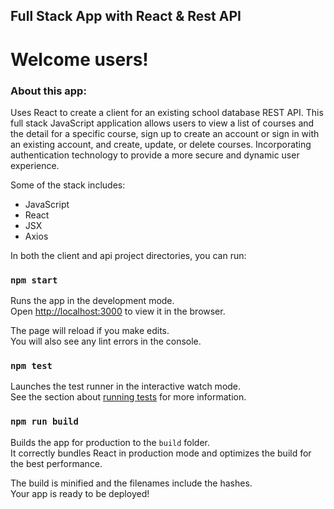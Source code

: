 ## Full Stack App with React & Rest API

# **Welcome users!** 

### About this app:
Uses React to create a client for an existing school database REST API. This full stack JavaScript application allows users to view a list of courses and the detail for a specific course, sign up to create an account or sign in with an existing account, and create, update, or delete courses. Incorporating authentication technology to provide a more secure and dynamic user experience. 

Some of the stack includes: 
  - JavaScript
  - React 
  - JSX
  - Axios

In both the client and api project directories, you can run:

### `npm start`

Runs the app in the development mode.<br>
Open [http://localhost:3000](http://localhost:3000) to view it in the browser.

The page will reload if you make edits.<br>
You will also see any lint errors in the console.

### `npm test`

Launches the test runner in the interactive watch mode.<br>
See the section about [running tests](https://facebook.github.io/create-react-app/docs/running-tests) for more information.

### `npm run build`

Builds the app for production to the `build` folder.<br>
It correctly bundles React in production mode and optimizes the build for the best performance.

The build is minified and the filenames include the hashes.<br>
Your app is ready to be deployed!
